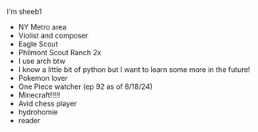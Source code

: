 I'm sheeb1
- NY Metro area
- Violist and composer
- Eagle Scout
- Philmont Scout Ranch 2x
- I use arch btw
- I know a little bit of python but I want to learn some more in the future!
- Pokemon lover
- One Piece watcher (ep 92 as of 8/18/24)
- Minecraft!!!!!
- Avid chess player
- hydrohomie
- reader
